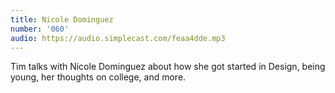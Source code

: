 ```yaml
---
title: Nicole Dominguez
number: '060'
audio: https://audio.simplecast.com/feaa4dde.mp3
---
```


Tim talks with Nicole Dominguez about how she got started in Design, being young, her thoughts on college, and more.
